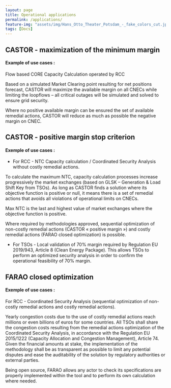 ```yaml
---
layout: page
title: Operational applications
permalink: /applications/
feature-img: "assets/img/Hans_Otto_Theater_Potsdam_-_fake_colors_cut.jpg"
tags: [Docs]
---
```


## CASTOR - maximization of the minimum margin

#### Example of use cases : 

Flow based CORE Capacity Calculation operated by RCC


Based on a simulated Market Clearing point resulting for net positions forecast, CASTOR will 
maximize the available margin on all CNECs while limiting the loopflows – all critical outages will be simulated and 
solved to ensure grid security.

Where no positive available margin can be ensured the set of available remedial actions, CASTOR will reduce as much as 
possible the negative margin on CNEC.


## CASTOR - positive margin stop criterion

#### Exemple of use cases :
 
- For RCC - NTC Capacity calculation / Coordinated Security Analysis without costly remedial actions.

To calculate the maximum NTC, capacity calculation processes increase progressively the market exchanges (based on 
GLSK – Generation & Load Shift Key from TSOs). As long as CASTOR finds a solution where its objective function is 
positive or null, it means there is a set of remedial actions that avoids all violations of operational limits on CNECs.

Max NTC is the last and highest value of market exchanges where the objective function is positive.

Where required by methodologies approved, sequential optimization of non-costly remedial actions (CASTOR 
« positive margin ») and costly remedial actions (FARAO closed optimization) is possible. 

- For TSOs - Local validation of 70% margin required by Regulation EU 2019/943, Article 8 (Clean Energy Package). 
This allows TSOs to perform an optimized security analysis in order to confirm the operational feasibility of 70% margin.

## FARAO closed optimization

#### Exemple of use cases :

For RCC - Coordinated Security Analysis (sequential optimization of non-costly remedial actions and costly remedial actions). 

Yearly congestion costs due to the use of costly remedial actions reach millions or even billions of euros for some 
countries. All TSOs shall share the congestion costs resulting from the remedial actions optimization of the Coordinated 
Security Analysis, in accordance with the Regulation EU 2015/1222 (Capacity Allocation and Congestion Management), 
Article 74. Given the financial amounts at stake, the implementation of the methodology shall be as transparent as 
possible to limit any potential disputes and ease the auditability of the solution by regulatory authorities or external parties.

Being open source, FARAO allows any actor to check its specifications are properly implemented within the tool and 
to perform its own calculation where needed.
